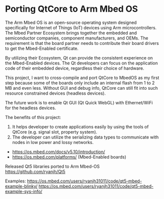 # Porting QtCore to Arm Mbed OS

The Arm Mbed OS is an open-source operating system designed specifically
for Internet of Things (IoT) devices using Arm microcontrollers. The
Mbed Partner Ecosystem brings together the embedded and semiconductor
companies, component manufacturers, and OEMs. The requirement is that
the board partner needs to contribute their board drivers to get the
Mbed-Enabled certificate.

By utilizing their Ecosystem, Qt can provide the consistent experience
on the Mbed-Enabled devices. The Qt developers can focus on the
application code of their embedded device, regardless their choice of
hardware.

This project, I want to cross-compile and port QtCore to MbedOS as my
first step because some of the boards only include an internal flash
from 1 to 2 MB and even less. Without GUI and debug info, QtCore can
still fit into such resource constrained devices (headless devices).

The future work is to enable Qt GUI (Qt Quick WebGL) with Ethernet/WiFi
for the headless devices.

The benefits of this project:
1. It helps developer to create applications easily by using the tools
   of QtCore (e.g. signal slot, property system).
2. The developer can utilize the serializing data types to communicate
   with nodes in low power and lossy networks.

* https://os.mbed.com/docs/v5.10/introduction/
* https://os.mbed.com/platforms/ (Mbed-Enabled boards)

Released Qt5 libraries ported to Arm Mbed-OS
https://github.com/ryanjh/Qt5

Examples:
https://os.mbed.com/users/ryanjh31011/code/qt5-mbed-example-blinky/
https://os.mbed.com/users/ryanjh31011/code/qt5-mbed-example-sys-info/
